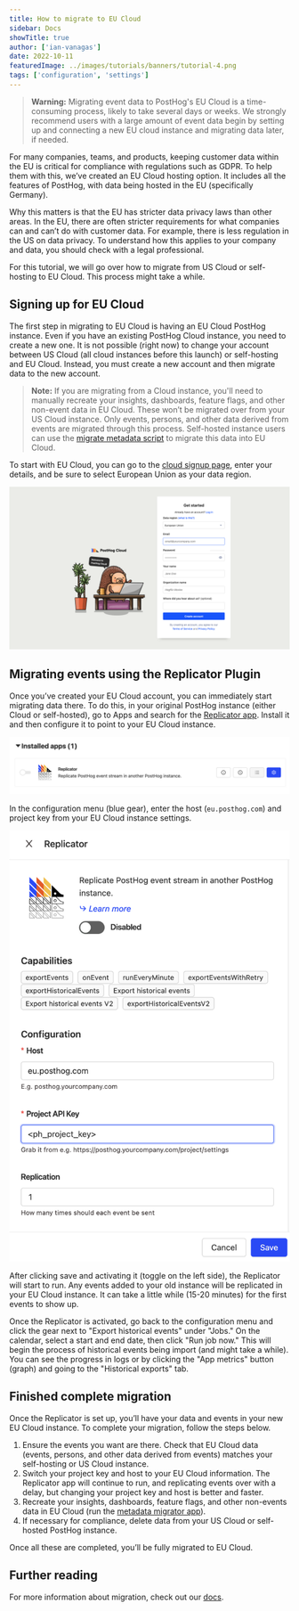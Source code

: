 ```yaml
---
title: How to migrate to EU Cloud
sidebar: Docs
showTitle: true
author: ['ian-vanagas']
date: 2022-10-11
featuredImage: ../images/tutorials/banners/tutorial-4.png
tags: ['configuration', 'settings']
---
```


> **Warning:** Migrating event data to PostHog's EU Cloud is a time-consuming process, likely to take several days or weeks. We strongly recommend users with a large amount of event data begin by setting up and connecting a new EU cloud instance and migrating data later, if needed.

For many companies, teams, and products, keeping customer data within the EU is critical for compliance with regulations such as GDPR. To help them with this, we’ve created an EU Cloud hosting option. It includes all the features of PostHog, with data being hosted in the EU (specifically Germany).

Why this matters is that the EU has stricter data privacy laws than other areas. In the EU, there are often stricter requirements for what companies can and can’t do with customer data. For example, there is less regulation in the US on data privacy. To understand how this applies to your company and data, you should check with a legal professional.

For this tutorial, we will go over how to migrate from US Cloud or self-hosting to EU Cloud. This process might take a while.

## Signing up for EU Cloud

The first step in migrating to EU Cloud is having an EU Cloud PostHog instance. Even if you have an existing PostHog Cloud instance, you need to create a new one. It is not possible (right now) to change your account between US Cloud (all cloud instances before this launch) or self-hosting and EU Cloud. Instead, you must create a new account and then migrate data to the new account.

> **Note:** If you are migrating from a Cloud instance, you'll need to manually recreate your insights, dashboards, feature flags, and other non-event data in EU Cloud. These won’t be migrated over from your US Cloud instance. Only events, persons, and other data derived from events are migrated through this process. Self-hosted instance users can use the [migrate metadata script](https://github.com/PostHog/posthog-migrate-meta) to migrate this data into EU Cloud.

To start with EU Cloud, you can go to the [cloud signup page](https://app.posthog.com/signup), enter your details, and be sure to select European Union as your data region.

![EU Cloud signup](../images/tutorials/migrate-eu-cloud/signup.png)

## Migrating events using the Replicator Plugin

Once you’ve created your EU Cloud account, you can immediately start migrating data there. To do this, in your original PostHog instance (either Cloud or self-hosted), go to Apps and search for the [Replicator app](/apps/replicator). Install it and then configure it to point to your EU Cloud instance.

![Replicator app](../images/tutorials/migrate-eu-cloud/replicator.png)

In the configuration menu (blue gear), enter the host (`eu.posthog.com`) and project key from your EU Cloud instance settings.

![Replicator config](../images/tutorials/migrate-eu-cloud/replicator-config.png)

After clicking save and activating it (toggle on the left side), the Replicator will start to run. Any events added to your old instance will be replicated in your EU Cloud instance. It can take a little while (15-20 minutes) for the first events to show up.

Once the Replicator is activated, go back to the configuration menu and click the gear next to "Export historical events" under "Jobs." On the calendar, select a start and end date, then click "Run job now." This will begin the process of historical events being import (and might take a while). You can see the progress in logs or by clicking the "App metrics" button (graph) and going to the "Historical exports" tab.

## Finished complete migration

Once the Replicator is set up, you’ll have your data and events in your new EU Cloud instance. To complete your migration, follow the steps below.

1. Ensure the events you want are there. Check that EU Cloud data (events, persons, and other data derived from events) matches your self-hosting or US Cloud instance.
2. Switch your project key and host to your EU Cloud information. The Replicator app will continue to run, and replicating events over with a delay, but changing your project key and host is better and faster.
3. Recreate your insights, dashboards, feature flags, and other non-events data in EU Cloud (run the [metadata migrator app](https://github.com/PostHog/posthog-migrate-meta)).
4. If necessary for compliance, delete data from your US Cloud or self-hosted PostHog instance.

Once all these are completed, you’ll be fully migrated to EU Cloud.

## Further reading

For more information about migration, check out our [docs](/docs/migrate/migrate-between-posthog-instances).
